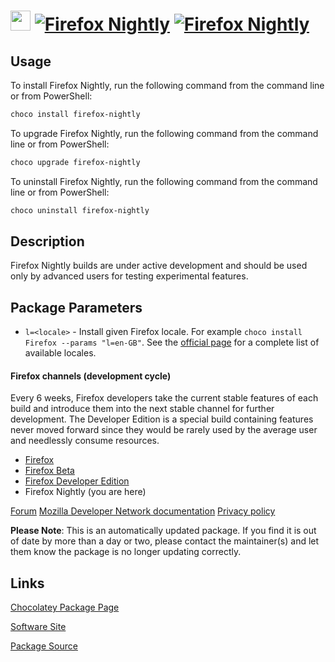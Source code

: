 ﻿# <img src="https://cdn.jsdelivr.net/gh/mkevenaar/chocolatey-packages@972436b98f0066a91d8f6899e42a6ccf06c7acbf/icons/firefox-nightly.png" width="32" height="32"/> [![Firefox Nightly](https://img.shields.io/chocolatey/v/firefox-nightly.svg?label=Firefox+Nightly)](https://chocolatey.org/packages/firefox-nightly) [![Firefox Nightly](https://img.shields.io/chocolatey/dt/firefox-nightly.svg)](https://chocolatey.org/packages/firefox-nightly)

## Usage
To install Firefox Nightly, run the following command from the command line or from PowerShell:
```powershell
choco install firefox-nightly
```

To upgrade Firefox Nightly, run the following command from the command line or from PowerShell:
```powershell
choco upgrade firefox-nightly
```

To uninstall Firefox Nightly, run the following command from the command line or from PowerShell:
```powershell
choco uninstall firefox-nightly
```

## Description

Firefox Nightly builds are under active development and should be used only by advanced users for testing experimental features.

## Package Parameters

- `l=<locale>` - Install given Firefox locale. For example `choco install Firefox --params "l=en-GB"`. See the [official page](https://releases.mozilla.org/pub/firefox/releases/latest/README.txt) for a complete list of available locales.

#### Firefox channels (development cycle)

Every 6 weeks, Firefox developers take the current stable features of each build and introduce them into the next stable channel for further development. The Developer Edition is a special build containing features never moved forward since they would be rarely used by the average user and needlessly consume resources.

* [Firefox](https://chocolatey.org/packages/firefox)
* [Firefox Beta](https://chocolatey.org/packages/firefox-beta)
* [Firefox Developer Edition](https://chocolatey.org/packages/firefox-dev)
* Firefox Nightly (you are here)

[Forum](http://forums.mozillazine.org/viewforum.php?f=23)
[Mozilla Developer Network documentation](https://developer.mozilla.org/en-US/docs/mozilla-central)
[Privacy policy](https://www.mozilla.org/en-US/privacy/firefox/)

**Please Note**: This is an automatically updated package. If you find it is
out of date by more than a day or two, please contact the maintainer(s) and
let them know the package is no longer updating correctly.


## Links
[Chocolatey Package Page](https://chocolatey.org/packages/firefox-nightly)

[Software Site](https://www.mozilla.org/firefox/nightly/)

[Package Source](https://github.com/mkevenaar/chocolatey-packages/tree/master/automatic/firefox-nightly)

